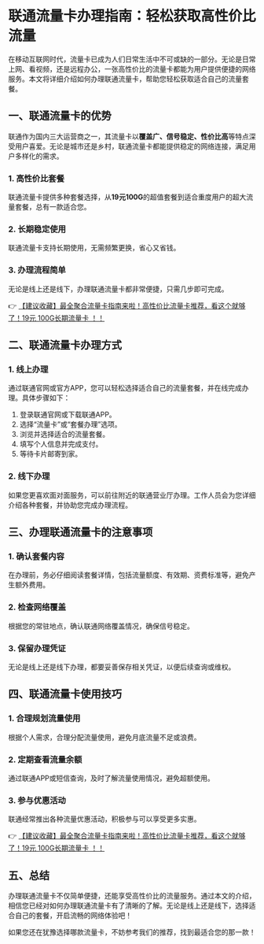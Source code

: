 # 联通流量卡办理指南：轻松获取高性价比流量

在移动互联网时代，流量卡已成为人们日常生活中不可或缺的一部分。无论是日常上网、看视频，还是远程办公，一张高性价比的流量卡都能为用户提供便捷的网络服务。本文将详细介绍如何办理联通流量卡，帮助您轻松获取适合自己的流量套餐。

## 一、联通流量卡的优势

联通作为国内三大运营商之一，其流量卡以**覆盖广、信号稳定、性价比高**等特点深受用户喜爱。无论是城市还是乡村，联通流量卡都能提供稳定的网络连接，满足用户多样化的需求。

### 1. 高性价比套餐
联通流量卡提供多种套餐选择，从**19元100G**的超值套餐到适合重度用户的超大流量套餐，总有一款适合您。

### 2. 长期稳定使用
联通流量卡支持长期使用，无需频繁更换，省心又省钱。

### 3. 办理流程简单
无论是线上还是线下，办理联通流量卡都非常便捷，只需几步即可完成。

👉 [【建议收藏】最全聚合流量卡指南来啦！高性价比流量卡推荐，看这个就够了！19元 100G长期流量卡 ！！](https://bit.ly/Liuliangka)

## 二、联通流量卡办理方式

### 1. 线上办理
通过联通官网或官方APP，您可以轻松选择适合自己的流量套餐，并在线完成办理。具体步骤如下：
1. 登录联通官网或下载联通APP。
2. 选择“流量卡”或“套餐办理”选项。
3. 浏览并选择适合的流量套餐。
4. 填写个人信息并完成支付。
5. 等待卡片邮寄到家。

### 2. 线下办理
如果您更喜欢面对面服务，可以前往附近的联通营业厅办理。工作人员会为您详细介绍各种套餐，并协助您完成办理流程。

## 三、办理联通流量卡的注意事项

### 1. 确认套餐内容
在办理前，务必仔细阅读套餐详情，包括流量额度、有效期、资费标准等，避免产生额外费用。

### 2. 检查网络覆盖
根据您的常驻地点，确认联通网络覆盖情况，确保信号稳定。

### 3. 保留办理凭证
无论是线上还是线下办理，都要妥善保存相关凭证，以便后续查询或维权。

## 四、联通流量卡使用技巧

### 1. 合理规划流量使用
根据个人需求，合理分配流量使用，避免月底流量不足或浪费。

### 2. 定期查看流量余额
通过联通APP或短信查询，及时了解流量使用情况，避免超额使用。

### 3. 参与优惠活动
联通经常推出各种流量优惠活动，积极参与可以享受更多实惠。

👉 [【建议收藏】最全聚合流量卡指南来啦！高性价比流量卡推荐，看这个就够了！19元 100G长期流量卡 ！！](https://bit.ly/Liuliangka)

## 五、总结

办理联通流量卡不仅简单便捷，还能享受高性价比的流量服务。通过本文的介绍，相信您已经对如何办理联通流量卡有了清晰的了解。无论是线上还是线下，选择适合自己的套餐，开启流畅的网络体验吧！

如果您还在犹豫选择哪款流量卡，不妨参考我们的推荐，找到最适合您的那一款！